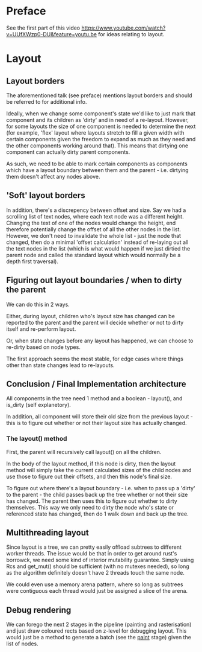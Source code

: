 # Preface
See the first part of this video
https://www.youtube.com/watch?v=UUfXWzp0-DU&feature=youtu.be for ideas relating
to layout.

# Layout
## Layout borders
The aforementioned talk (see preface) mentions layout borders and should be
referred to for additional info.

Ideally, when we change some component's state we'd like to just mark that
component and its children as 'dirty' and in need of a re-layout. However, for
some layouts the size of one component is needed to determine the next (for
example, 'flex' layout where layouts stretch to fill a given width with certain
components given the freedom to expand as much as they need and the other
components working around that). This means that dirtying one component can
actually dirty parent components.

As such, we need to be able to mark certain components as components which have
a layout boundary between them and the parent - i.e. dirtying them doesn't
affect any nodes above.

## 'Soft' layout borders
In addition, there's a discrepency between offset and size. Say we had a
scrolling list of text nodes, where each text node was a different height.
Changing the text of one of the nodes would change the height, end therefore
potentially change the offset of all the other nodes in the list. However, we
don't need to invalidate the whole list - just the node that changed, then do a
minimal 'offset calculation' instead of re-laying out all the text nodes in the
list (which is what would happen if we just dirtied the parent node and called
the standard layout which would normally be a depth first traversal).

## Figuring out layout boundaries / when to dirty the parent
We can do this in 2 ways.

Either, during layout, children who's layout size has changed can be reported
to the parent and the parent will decide whether or not to dirty itself and
re-perform layout.

Or, when state changes before any layout has happened, we can choose to
re-dirty based on node types.

The first approach seems the most stable, for edge cases where things other
than state changes lead to re-layouts.

## Conclusion / Final Implementation architecture
All components in the tree need 1 method and a boolean - layout(), and is_dirty
(self explanetory).

In addition, all component will store their old size from the previous layout -
this is to figure out whether or not their layout size has actually changed.

### The layout() method
First, the parent will recursively call layout() on all the children.

In the body of the layout method, if this node is dirty, then the layout method
will simply take the current calculated sizes of the child nodes and use those
to figure out their offsets, and then this node's final size.

To figure out where there's a layout boundary - i.e. when to pass up a 'dirty'
to the parent - the child passes back up the tree whether or not their size has
changed. The parent then uses this to figure out whether to dirty themselves.
This way we only need to dirty the node who's state or referenced state has
changed, then do 1 walk down and back up the tree.

## Multithreading layout
Since layout is a tree, we can pretty easily offload subtrees to different
worker threads. The issue would be that in order to get around rust's borrowck,
we need some kind of interior mutability guarantee. Simply using Rcs and
get_mut() should be sufficient (with no mutexes needed), so long as the
algorithm definitely doesn't have 2 threads touch the same node.

We could even use a memory arena pattern, where so long as subtrees were
contiguous each thread would just be assigned a slice of the arena.

## Debug rendering
We can forego the next 2 stages in the pipeline (painting and rasterisation)
and just draw coloured rects based on z-level for debugging layout. This would
just be a method to generate a batch (see the [paint](paint.md) stage) given
the list of nodes.
